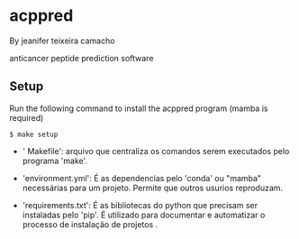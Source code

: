 # acppred

By jeanifer teixeira camacho

anticancer peptide prediction software

## Setup

Run the following command to install the acppred program (mamba is required)

```
$ make setup
```

- ' Makefile': arquivo que centraliza os comandos serem executados pelo programa 'make'.

- 'environment.yml': É as dependencias pelo 'conda' ou "mamba" necessárias para um projeto. Permite que outros usurios reproduzam.

- 'requirements.txt': É as bibliotecas do python que precisam ser instaladas pelo 'pip'. É utilizado para documentar e automatizar o processo de instalação de projetos .